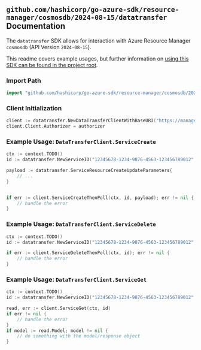 
## `github.com/hashicorp/go-azure-sdk/resource-manager/cosmosdb/2024-08-15/datatransfer` Documentation

The `datatransfer` SDK allows for interaction with Azure Resource Manager `cosmosdb` (API Version `2024-08-15`).

This readme covers example usages, but further information on [using this SDK can be found in the project root](https://github.com/hashicorp/go-azure-sdk/tree/main/docs).

### Import Path

```go
import "github.com/hashicorp/go-azure-sdk/resource-manager/cosmosdb/2024-08-15/datatransfer"
```


### Client Initialization

```go
client := datatransfer.NewDataTransferClientWithBaseURI("https://management.azure.com")
client.Client.Authorizer = authorizer
```


### Example Usage: `DataTransferClient.ServiceCreate`

```go
ctx := context.TODO()
id := datatransfer.NewServiceID("12345678-1234-9876-4563-123456789012", "example-resource-group", "accountName", "serviceName")

payload := datatransfer.ServiceResourceCreateUpdateParameters{
	// ...
}


if err := client.ServiceCreateThenPoll(ctx, id, payload); err != nil {
	// handle the error
}
```


### Example Usage: `DataTransferClient.ServiceDelete`

```go
ctx := context.TODO()
id := datatransfer.NewServiceID("12345678-1234-9876-4563-123456789012", "example-resource-group", "accountName", "serviceName")

if err := client.ServiceDeleteThenPoll(ctx, id); err != nil {
	// handle the error
}
```


### Example Usage: `DataTransferClient.ServiceGet`

```go
ctx := context.TODO()
id := datatransfer.NewServiceID("12345678-1234-9876-4563-123456789012", "example-resource-group", "accountName", "serviceName")

read, err := client.ServiceGet(ctx, id)
if err != nil {
	// handle the error
}
if model := read.Model; model != nil {
	// do something with the model/response object
}
```
